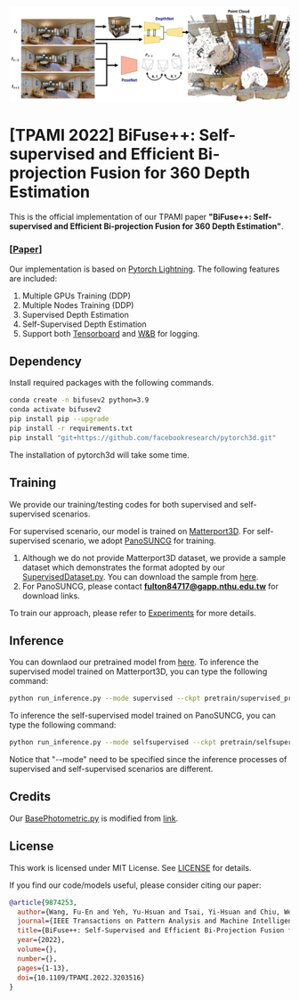 <p align='center'>
<img src='src/teaser.jpg'>
</p>

# [TPAMI 2022] BiFuse++: Self-supervised and Efficient Bi-projection Fusion for 360 Depth Estimation
This is the official implementation of our TPAMI paper **"BiFuse++: Self-supervised and Efficient Bi-projection Fusion for 360 Depth Estimation"**. 

### [[Paper](https://arxiv.org/abs/2209.02952)]

Our implementation is based on [Pytorch Lightning](https://www.pytorchlightning.ai/). The following features are included:
1. Multiple GPUs Training (DDP)
2. Multiple Nodes Training (DDP)
3. Supervised Depth Estimation
4. Self-Supervised Depth Estimation
5. Support both [Tensorboard](https://www.tensorflow.org/tensorboard) and [W&B](https://wandb.ai/site) for logging.


## Dependency
Install required packages with the following commands.
```bash
conda create -n bifusev2 python=3.9
conda activate bifusev2
pip install pip --upgrade
pip install -r requirements.txt
pip install "git+https://github.com/facebookresearch/pytorch3d.git"
```
The installation of pytorch3d will take some time.

## Training
We provide our training/testing codes for both supervised and self-supervised scenarios. 

For supervised scenario, our model is trained on [Matterport3D](https://niessner.github.io/Matterport/). For self-supervised scenario, we adopt [PanoSUNCG](https://aliensunmin.github.io/project/360-depth/) for training.

1. Although we do not provide Matterport3D dataset, we provide a sample dataset which demonstrates the format adopted by our [SupervisedDataset.py](./BiFusev2/Dataset/SupervisedDataset.py). You can download the sample from [here](https://drive.google.com/file/d/1NA5hWrvPGkMjAuktLu6qw91D8WqJv_6U/view?usp=sharing).
2. For PanoSUNCG, please contact **fulton84717@gapp.nthu.edu.tw** for download links.

To train our approach, please refer to [Experiments](./Experiments) for more details.

## Inference
You can downlaod our pretrained model from [here](https://drive.google.com/file/d/1ZeQrCt4HQrZ3KGdROzqxWdqB4zz1EkTG/view?usp=sharing).
To inference the supervised model trained on Matterport3D, you can type the following command:
```bash
python run_inference.py --mode supervised --ckpt pretrain/supervised_pretrain.pkl  --img data/mp3d.jpg
```
To inference the self-supervised model trained on PanoSUNCG, you can type the following command:
```bash
python run_inference.py --mode selfsupervised --ckpt pretrain/selfsupervised_pretrain.pkl  --img data/panosuncg.jpg
```
Notice that "--mode" need to be specified since the inference processes of supervised and self-supervised scenarios are different.

## Credits
Our [BasePhotometric.py](./BiFusev2/Loss/BasePhotometric.py) is modified from [link](https://github.com/ClementPinard/SfmLearner-Pytorch).

## License
This work is licensed under MIT License. See [LICENSE](./LICENSE) for details.

If you find our code/models useful, please consider citing our paper:
```bibtex
@article{9874253,
  author={Wang, Fu-En and Yeh, Yu-Hsuan and Tsai, Yi-Hsuan and Chiu, Wei-Chen and Sun, Min},
  journal={IEEE Transactions on Pattern Analysis and Machine Intelligence}, 
  title={BiFuse++: Self-Supervised and Efficient Bi-Projection Fusion for $360^{\circ }$ Depth Estimation}, 
  year={2022},
  volume={},
  number={},
  pages={1-13},
  doi={10.1109/TPAMI.2022.3203516}
}
```
